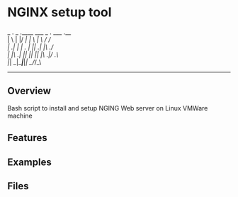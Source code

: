 # NGINX setup tool
  
 _ . _ .____ ___ _ . ___ .__    
| \ | |/ ___|_ _| \ | \ \/ /   
| .\| | | ._ | || .\| |\ ./     
| |\ .| |_| || || |\ .|/ .\     
|_| \_|\____|___|_| \_/_/\_\   

---


## Overview
Bash script to install and setup NGING Web server on Linux VMWare machine

## Features
## Examples
## Files

